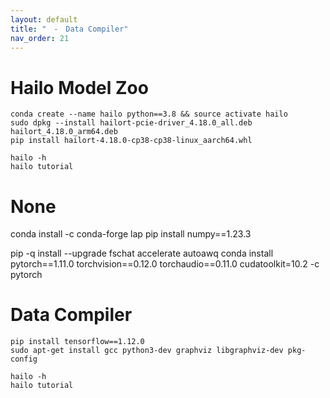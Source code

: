 ```yaml
---
layout: default
title: "　-　Data Compiler"
nav_order: 21
---
```


# Hailo Model Zoo

```
conda create --name hailo python==3.8 && source activate hailo
sudo dpkg --install hailort-pcie-driver_4.18.0_all.deb hailort_4.18.0_arm64.deb
pip install hailort-4.18.0-cp38-cp38-linux_aarch64.whl
```
```
hailo -h
hailo tutorial
```

# None
conda install -c conda-forge lap
pip install numpy==1.23.3

pip -q install --upgrade fschat accelerate autoawq
conda install pytorch==1.11.0 torchvision==0.12.0 torchaudio==0.11.0 cudatoolkit=10.2 -c pytorch
# Data Compiler
```
pip install tensorflow==1.12.0
sudo apt-get install gcc python3-dev graphviz libgraphviz-dev pkg-config

hailo -h
hailo tutorial
```


